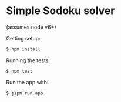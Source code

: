 # Simple Sodoku solver

(assumes node v6+)

Getting setup:

```sh
$ npm install
```

Running the tests:

```sh
$ npm test
```

Run the app with:

```sh
$ jspm run app
```
